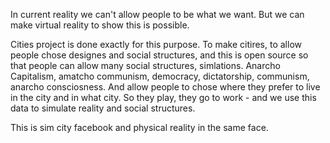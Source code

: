 In current reality we can't allow people to be what we want. But we can make virtual reality to show this is possible. 

Cities project is done exactly for this purpose. To make citires, to allow people chose designes and social structures, and this is open source so that people can allow many social structures, simlations. Anarcho Capitalism, amatcho communism, democracy, dictatorship, communism, anarcho consciosness. And allow people to chose where they prefer to live in the city and in what city. So they play, they go to work - and we use this data to simulate reality and social structures. 

This is sim city facebook and physical reality in the same face. 
